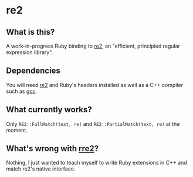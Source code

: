 re2
===

What is this?
-------------

A work-in-progress Ruby binding to [re2][], an "efficient, principled regular expression library".

Dependencies
------------

You will need [re2][] and Ruby's headers installed as well as a C++ compiler such as [gcc][].

What currently works?
---------------------

Only `RE2::FullMatch(text, re)` and `RE2::PartialMatch(text, re)` at the moment.

What's wrong with [rre2][]?
---------------------------

Nothing, I just wanted to teach myself to write Ruby extensions in C++ and match re2's native interface.

  [gcc]: http://gcc.gnu.org/
  [re2]: http://code.google.com/p/re2/
  [rre2]: http://github.com/axic/rre2
